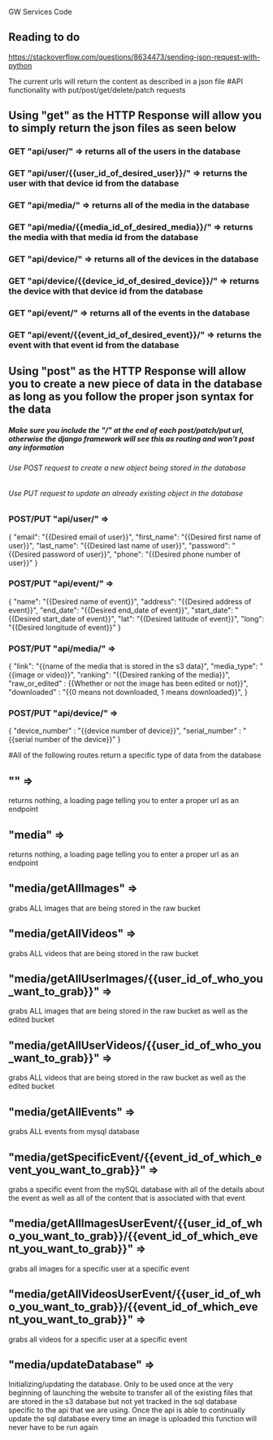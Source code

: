 GW Services Code

## Reading to do
https://stackoverflow.com/questions/8634473/sending-json-request-with-python

The current urls will return the content as described in a json file
#API functionality with put/post/get/delete/patch requests

## Using "get" as the HTTP Response will allow you to simply return the json files as seen below
### GET "api/user/" => returns all of the users in the database
### GET "api/user/{{user_id_of_desired_user}}/" => returns the user with that device id from the database
### GET "api/media/" => returns all of the media in the database
### GET "api/media/{{media_id_of_desired_media}}/" => returns the media with that media id from the database
### GET "api/device/" => returns all of the devices in the database
### GET "api/device/{{device_id_of_desired_device}}/" => returns the device with that device id from the database
### GET "api/event/" => returns all of the events in the database
### GET "api/event/{{event_id_of_desired_event}}/" => returns the event with that event id from the database

## Using "post" as the HTTP Response will allow you to create a new piece of data in the database as long as you follow the proper json syntax for the data
####
##### Make sure you include the "/" at the end of each post/patch/put url, otherwise the django framework will see this as routing and won't post any information
###### Use POST request to create a new object being stored in the database
###### Use PUT request to update an already existing object in the database
### POST/PUT "api/user/" => 
{
    "email": "{{Desired email of user}}",
    "first_name": "{{Desired first name of user}}",
    "last_name": "{{Desired last name of user}}",
    "password": "{{Desired password of user}}",
    "phone": "{{Desired phone number of user}}"
}
### POST/PUT "api/event/" => 
{
    "name": "{{Desired name of event}}",
    "address": "{{Desired address of event}}",
    "end_date": "{{Desired end_date of event}}",
    "start_date": "{{Desired start_date of event}}",
    "lat": "{{Desired latitude of event}}",
    "long": "{{Desired longitude of event}}"
}
### POST/PUT "api/media/" => 
{
    "link": "{{name of the media that is stored in the s3 data}",
    "media_type": "{{image or video}}",
    "ranking": "{{Desired ranking of the media}}",
    "raw_or_edited" : {{Whether or not the image has been edited or not}}",
    "downloaded" : "{{0 means not downloaded, 1 means downloaded}}",
}
### POST/PUT "api/device/" => 
{
    "device_number" : "{{device number of device}}",
    "serial_number" : "{{serial number of the device}}"
}

#All of the following routes return a specific type of data from the database
## **""** => 
returns nothing, a loading page telling you to enter a proper url as an endpoint
## **"media"** => 
returns nothing, a loading page telling you to enter a proper url as an endpoint
## **"media/getAllImages"** => 
grabs ALL images that are being stored in the raw bucket
## **"media/getAllVideos"** => 
grabs ALL videos that are being stored in the raw bucket
## **"media/getAllUserImages/{{user_id_of_who_you_want_to_grab}}"** => 
grabs ALL images that are being stored in the raw bucket as well as the edited bucket
## **"media/getAllUserVideos/{{user_id_of_who_you_want_to_grab}}"** => 
grabs ALL videos that are being stored in the raw bucket as well as the edited bucket
## **"media/getAllEvents"** => 
grabs ALL events from mysql database
## **"media/getSpecificEvent/{{event_id_of_which_event_you_want_to_grab}}"** => 
grabs a specific event from the mySQL database with all of the details about the event as well as all of the content that is associated with that event
## **"media/getAllImagesUserEvent/{{user_id_of_who_you_want_to_grab}}/{{event_id_of_which_event_you_want_to_grab}}"** => 
grabs all images for a specific user at a specific event
## **"media/getAllVideosUserEvent/{{user_id_of_who_you_want_to_grab}}/{{event_id_of_which_event_you_want_to_grab}}"** => 
grabs all videos for a specific user at a specific event
## **"media/updateDatabase"** => 
Initializing/updating the database. Only to be used once at the very beginning of launching the website to transfer all of the existing files that are stored in the s3 database but not yet tracked in the sql database specific to the api that we are using. Once the api is able to continually update the sql database every time an image is uploaded this function will never have to be run again
